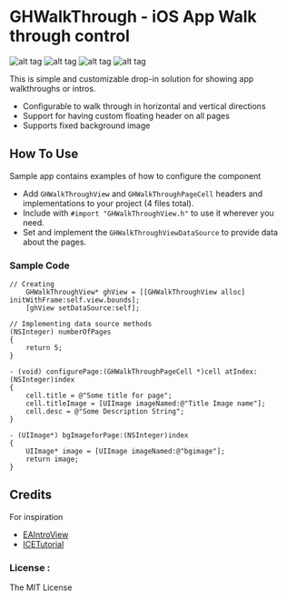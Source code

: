 # GHWalkThrough - iOS App Walk through control

![alt tag](https://github.com/GnosisHub/GHWalkThrough/blob/master/wtbgfixed.gif)
![alt tag](https://github.com/GnosisHub/GHWalkThrough/blob/master/wthorizontal.gif)
![alt tag](https://github.com/GnosisHub/GHWalkThrough/blob/master/wtvertical.gif)
![alt tag](https://github.com/GnosisHub/GHWalkThrough/blob/master/wtwithheader.gif)

This is simple and customizable drop-in solution for showing app walkthroughs or intros.

* Configurable to walk through in horizontal and vertical directions
* Support for having custom floating header on all pages
* Supports fixed background image

## How To Use

Sample app contains examples of how to configure the component

* Add `GHWalkThroughView` and `GHWalkThroughPageCell` headers and implementations to your project (4 files total).
* Include with `#import "GHWalkThroughView.h"` to use it wherever you need.
* Set and implement the `GHWalkThroughViewDataSource` to provide data about the pages.

### Sample Code
```objc
// Creating
    GHWalkThroughView* ghView = [[GHWalkThroughView alloc] initWithFrame:self.view.bounds];
	[ghView setDataSource:self];

// Implementing data source methods
(NSInteger) numberOfPages
{
    return 5;
}

- (void) configurePage:(GHWalkThroughPageCell *)cell atIndex:(NSInteger)index
{
    cell.title = @"Some title for page";
    cell.titleImage = [UIImage imageNamed:@"Title Image name"];
    cell.desc = @"Some Description String";
}

- (UIImage*) bgImageforPage:(NSInteger)index
{
    UIImage* image = [UIImage imageNamed:@"bgimage"];
    return image;
}
```

## Credits

For inspiration
- [EAIntroView](https://github.com/ealeksandrov/EAIntroView)
- [ICETutorial](https://github.com/icepat/ICETutorial)



### License :

The MIT License


